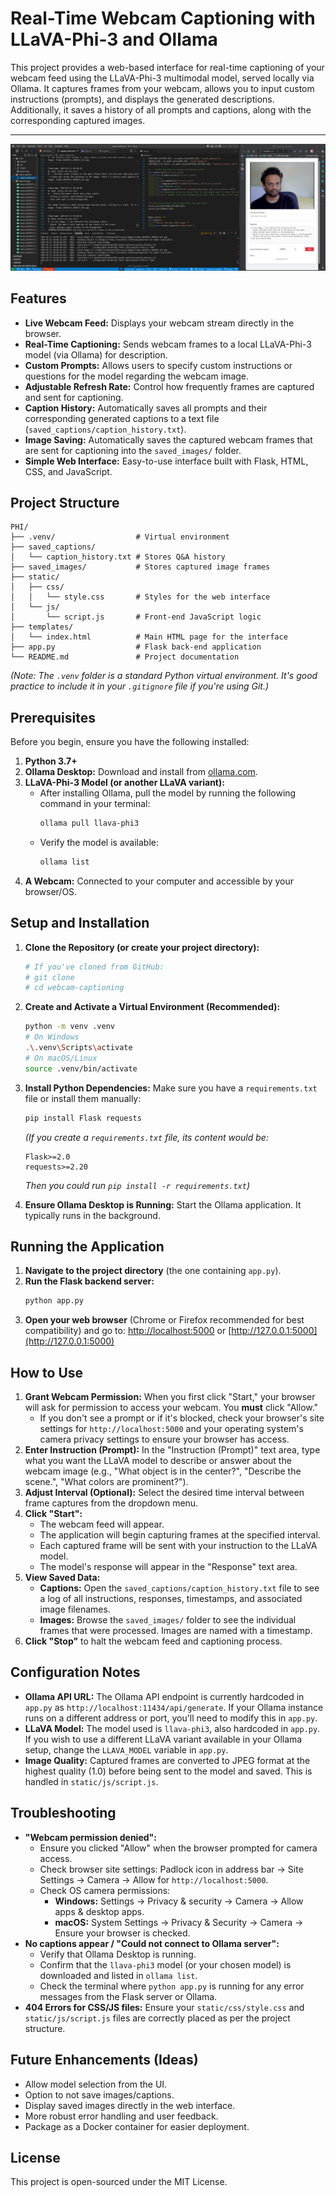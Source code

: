 # Real-Time Webcam Captioning with LLaVA-Phi-3 and Ollama

This project provides a web-based interface for real-time captioning of your webcam feed using the LLaVA-Phi-3 multimodal model, served locally via Ollama. It captures frames from your webcam, allows you to input custom instructions (prompts), and displays the generated descriptions. Additionally, it saves a history of all prompts and captions, along with the corresponding captured images.

---

![Workflow Screenshot](workflownew.png)

## Features

* **Live Webcam Feed:** Displays your webcam stream directly in the browser.
* **Real-Time Captioning:** Sends webcam frames to a local LLaVA-Phi-3 model (via Ollama) for description.
* **Custom Prompts:** Allows users to specify custom instructions or questions for the model regarding the webcam image.
* **Adjustable Refresh Rate:** Control how frequently frames are captured and sent for captioning.
* **Caption History:** Automatically saves all prompts and their corresponding generated captions to a text file (`saved_captions/caption_history.txt`).
* **Image Saving:** Automatically saves the captured webcam frames that are sent for captioning into the `saved_images/` folder.
* **Simple Web Interface:** Easy-to-use interface built with Flask, HTML, CSS, and JavaScript.

## Project Structure

```text
PHI/
├── .venv/                  # Virtual environment
├── saved_captions/
│   └── caption_history.txt # Stores Q&A history
├── saved_images/           # Stores captured image frames
├── static/
│   ├── css/
│   │   └── style.css       # Styles for the web interface
│   └── js/
│       └── script.js       # Front-end JavaScript logic
├── templates/
│   └── index.html          # Main HTML page for the interface
├── app.py                  # Flask back-end application
└── README.md               # Project documentation
```


*(Note: The `.venv` folder is a standard Python virtual environment. It's good practice to include it in your `.gitignore` file if you're using Git.)*

## Prerequisites

Before you begin, ensure you have the following installed:

1.  **Python 3.7+**
2.  **Ollama Desktop:** Download and install from [ollama.com](https://ollama.com).
3.  **LLaVA-Phi-3 Model (or another LLaVA variant):**
    * After installing Ollama, pull the model by running the following command in your terminal:
        ```bash
        ollama pull llava-phi3
        ```
    * Verify the model is available:
        ```bash
        ollama list
        ```
4.  **A Webcam:** Connected to your computer and accessible by your browser/OS.

## Setup and Installation

1.  **Clone the Repository (or create your project directory):**
    ```bash
    # If you've cloned from GitHub:
    # git clone
    # cd webcam-captioning
    ```

2.  **Create and Activate a Virtual Environment (Recommended):**
    ```bash
    python -m venv .venv
    # On Windows
    .\.venv\Scripts\activate
    # On macOS/Linux
    source .venv/bin/activate
    ```

3.  **Install Python Dependencies:**
    Make sure you have a `requirements.txt` file or install them manually:
    ```bash
    pip install Flask requests
    ```
    *(If you create a `requirements.txt` file, its content would be:*
    ```
    Flask>=2.0
    requests>=2.20
    ```
    *Then you could run `pip install -r requirements.txt`)*

4.  **Ensure Ollama Desktop is Running:** Start the Ollama application. It typically runs in the background.

## Running the Application

1.  **Navigate to the project directory** (the one containing `app.py`).
2.  **Run the Flask backend server:**
    ```bash
    python app.py
    ```
3.  **Open your web browser** (Chrome or Firefox recommended for best compatibility) and go to:
    [http://localhost:5000](http://localhost:5000) or [http://127.0.0.1:5000](http://127.0.0.1:5000)

## How to Use

1.  **Grant Webcam Permission:** When you first click "Start," your browser will ask for permission to access your webcam. You **must** click "Allow."
    * If you don't see a prompt or if it's blocked, check your browser's site settings for `http://localhost:5000` and your operating system's camera privacy settings to ensure your browser has access.
2.  **Enter Instruction (Prompt):** In the "Instruction (Prompt)" text area, type what you want the LLaVA model to describe or answer about the webcam image (e.g., "What object is in the center?", "Describe the scene.", "What colors are prominent?").
3.  **Adjust Interval (Optional):** Select the desired time interval between frame captures from the dropdown menu.
4.  **Click "Start":**
    * The webcam feed will appear.
    * The application will begin capturing frames at the specified interval.
    * Each captured frame will be sent with your instruction to the LLaVA model.
    * The model's response will appear in the "Response" text area.
5.  **View Saved Data:**
    * **Captions:** Open the `saved_captions/caption_history.txt` file to see a log of all instructions, responses, timestamps, and associated image filenames.
    * **Images:** Browse the `saved_images/` folder to see the individual frames that were processed. Images are named with a timestamp.
6.  **Click "Stop"** to halt the webcam feed and captioning process.

## Configuration Notes

* **Ollama API URL:** The Ollama API endpoint is currently hardcoded in `app.py` as `http://localhost:11434/api/generate`. If your Ollama instance runs on a different address or port, you'll need to modify this in `app.py`.
* **LLaVA Model:** The model used is `llava-phi3`, also hardcoded in `app.py`. If you wish to use a different LLaVA variant available in your Ollama setup, change the `LLAVA_MODEL` variable in `app.py`.
* **Image Quality:** Captured frames are converted to JPEG format at the highest quality (1.0) before being sent to the model and saved. This is handled in `static/js/script.js`.

## Troubleshooting

* **"Webcam permission denied":**
    * Ensure you clicked "Allow" when the browser prompted for camera access.
    * Check browser site settings: Padlock icon in address bar -> Site Settings -> Camera -> Allow for `http://localhost:5000`.
    * Check OS camera permissions:
        * **Windows:** Settings -> Privacy & security -> Camera -> Allow apps & desktop apps.
        * **macOS:** System Settings -> Privacy & Security -> Camera -> Ensure your browser is checked.
* **No captions appear / "Could not connect to Ollama server":**
    * Verify that Ollama Desktop is running.
    * Confirm that the `llava-phi3` model (or your chosen model) is downloaded and listed in `ollama list`.
    * Check the terminal where `python app.py` is running for any error messages from the Flask server or Ollama.
* **404 Errors for CSS/JS files:** Ensure your `static/css/style.css` and `static/js/script.js` files are correctly placed as per the project structure.

## Future Enhancements (Ideas)

* Allow model selection from the UI.
* Option to not save images/captions.
* Display saved images directly in the web interface.
* More robust error handling and user feedback.
* Package as a Docker container for easier deployment.

## License

This project is open-sourced under the MIT License.